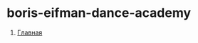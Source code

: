 # boris-eifman-dance-academy

1. [Главная](https://vlanesvit.github.io/boris-eifman-dance-academy/index.html)

